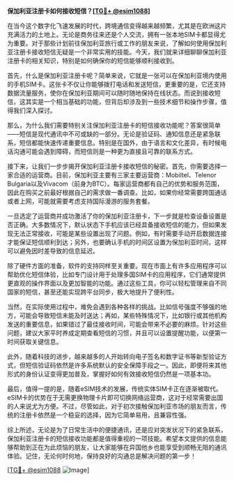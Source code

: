 **保加利亚注册卡如何接收短信？[[TG💪+ @esim1088](https://t.me/s/esim1088)]**

在当今这个数字化飞速发展的时代，跨境通信变得越来越频繁，尤其是在欧洲这片充满活力的土地上。无论是商务往来还是个人交流，拥有一张本地SIM卡都显得尤为重要。对于那些计划前往保加利亚旅行或工作的朋友来说，了解如何使用保加利亚注册卡接收短信无疑是一个非常实用的技能。今天，我们就来详细聊聊保加利亚注册卡的相关知识，特别是如何确保你的短信能够顺利接收到。

首先，什么是保加利亚注册卡呢？简单来说，它就是一张可以在保加利亚境内使用的手机SIM卡。这张卡不仅让你能够拨打电话和发送短信，更重要的是，它还支持数据流量服务，使你在保加利亚期间可以随时随地保持在线状态。而说到接收短信，这其实是一个相当基础的功能，但背后却涉及到一些技术细节和操作步骤，值得我们深入探讨。

那么，为什么我们需要特别关注保加利亚注册卡的短信接收功能呢？答案很简单——短信是现代通讯中不可或缺的一部分。无论是验证码、通知信息还是紧急联系，短信都能快速传递重要信息。特别是在国外，由于语言和文化差异，有时候电话沟通可能会遇到障碍，而短信则是一种更为直接且可靠的联系方式。

接下来，让我们一步步揭开保加利亚注册卡接收短信的秘密。首先，你需要选择一家合适的运营商。目前，保加利亚主要有三家主要运营商：Mobiltel、Telenor Bulgaria以及Vivacom（前身为BTC）。每家运营商都有自己的优势和服务范围，因此在购买之前最好根据自己的需求做一番调查。比如，如果你经常需要跨国通话或者上网，可能就需要考虑支持国际漫游的服务套餐。

一旦选定了运营商并成功激活了你的保加利亚注册卡，下一步就是检查设备设置是否正确。大多数情况下，默认状态下手机应该已经具备接收短信的能力，但如果发现无法正常接收，可能是某些设置出现了问题。例如，有时需要手动开启数据连接才能保证短信顺利到达；另外，也要确认手机的时间区设置为保加利亚时间，这样可以避免因时差导致的信息延迟。

除了硬件方面的准备，软件的支持同样至关重要。现在市面上有许多应用程序可以帮助优化短信体验，比如专门设计用于处理多国SIM卡的应用程序，它们通常提供更直观的操作界面以及更加智能的功能。通过这些工具，你可以轻松管理来自不同国家的短信，甚至还能实现跨平台同步，极大地提升了便利性。

当然，在实际使用过程中，难免会遇到各种各样的挑战。比如信号强度不够强的地方，可能会导致短信未能及时送达；再如，某些特殊情况下，比如银行或其他机构发送的重要信息，如果错过了最佳接收时间，可能会带来不必要的麻烦。针对这些问题，建议大家平时养成定期查看短信的习惯，并且可以设置提醒功能，以便第一时间获取关键信息。

此外，随着科技的进步，越来越多的人开始转向电子签名和数字证书等新型验证方式，但短信验证码依然是许多系统默认的安全保障手段之一。因此，即便将来其他形式的身份认证变得更加普及，掌握好如何有效接收短信仍然是一项基本功。

最后，值得一提的是，随着eSIM技术的发展，传统实体SIM卡正在逐渐被取代。eSIM卡的优势在于无需更换物理卡片即可切换网络运营商，这对于经常需要出国的人来说尤为方便。不过，尽管如此，对于初次接触保加利亚市场的朋友而言，传统的注册卡依然是一个稳妥的选择，因为它简单易用，且兼容性强。

综上所述，无论是为了日常生活中的便捷通讯，还是应对突发状况下的紧急联系，保加利亚注册卡的短信接收功能都是值得重视的一项技能。希望本文提供的信息能够帮助到正在为此烦恼的朋友，让大家能够在异国他乡也能享受到顺畅无阻的通讯体验。记住，无论何时何地，保持良好的沟通总是解决问题的第一步！

[[TG💪+ @esim1088](https://t.me/s/esim1088) ![Image](https://i.postimg.cc/4NQfJmqS/Snipaste-2025-05-13-00-14-12.png)]